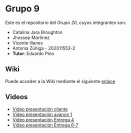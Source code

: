 # Grupo 9

Este es el repositorio del *Grupo 20*, cuyos integrantes son:

* Catalina Jara Broughton 
* Jhossep Martinez 
* Vicente Illanes 
* Antonia Zúñiga - 202011553-2
* **Tutor**: Eduardo Pino

## Wiki

Puede acceder a la Wiki mediante el siguiente [enlace](https://gitlab.inf.utfsm.cl/daniel.parraguez/inf236-2023-2-grupo-9/-/wikis/home)

## Videos

* [Video presentación cliente](https://www.youtube.com/watch?v=YkOloZBfP38) 
* [Video presentación avance 1](https://www.youtube.com/watch?v=z36vHZiLrZE)
* [Video presentación Entrega 4](https://youtu.be/wNvVqjqNT6E)
* [Video presentación Entrega 6-7](https://youtu.be/H3wirCz05vk)
